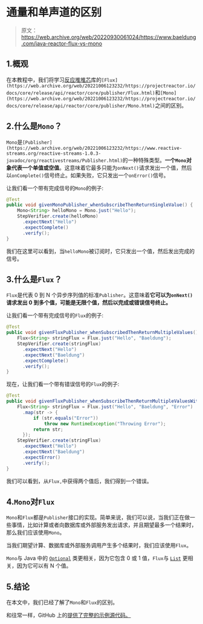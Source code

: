 # 通量和单声道的区别

> 原文：<https://web.archive.org/web/20220930061024/https://www.baeldung.com/java-reactor-flux-vs-mono>

## 1.概观

在本教程中，我们将学习[反应堆堆芯](/web/20221006123232/https://www.baeldung.com/reactor-core)库的`[Flux](https://web.archive.org/web/20221006123232/https://projectreactor.io/docs/core/release/api/reactor/core/publisher/Flux.html)`和`[Mono](https://web.archive.org/web/20221006123232/https://projectreactor.io/docs/core/release/api/reactor/core/publisher/Mono.html)`之间的区别。

## 2.什么是`Mono`？

`Mono`是`[Publisher](https://web.archive.org/web/20221006123232/https://www.reactive-streams.org/reactive-streams-1.0.3-javadoc/org/reactivestreams/Publisher.html)`的一种特殊类型。**一个`Mono`对象代表一个单值或空值**。这意味着它最多只能为`onNext()`请求发出一个值，然后以`onComplete()`信号终止。如果失败，它只发出一个`onError()`信号。

让我们看一个带有完成信号的`Mono`的例子:

```java
@Test
public void givenMonoPublisher_whenSubscribeThenReturnSingleValue() {
    Mono<String> helloMono = Mono.just("Hello");
    StepVerifier.create(helloMono)
      .expectNext("Hello")
      .expectComplete()
      .verify();
}
```

我们在这里可以看到，当`helloMono`被订阅时，它只发出一个值，然后发出完成的信号。

## 3.什么是`Flux`？

`Flux`是代表 0 到 N 个异步序列值的标准`Publisher`。这意味着**它可以为`onNext()`请求发出 0 到多个值，可能是无限个值，然后以完成或错误信号终止。**

让我们看一个带有完成信号的`Flux`的例子:

```java
@Test
public void givenFluxPublisher_whenSubscribedThenReturnMultipleValues() {
    Flux<String> stringFlux = Flux.just("Hello", "Baeldung");
    StepVerifier.create(stringFlux)
      .expectNext("Hello")
      .expectNext("Baeldung")
      .expectComplete()
      .verify();
}
```

现在，让我们看一个带有错误信号的`Flux`的例子:

```java
@Test
public void givenFluxPublisher_whenSubscribeThenReturnMultipleValuesWithError() {
    Flux<String> stringFlux = Flux.just("Hello", "Baeldung", "Error")
      .map(str -> {
          if (str.equals("Error"))
              throw new RuntimeException("Throwing Error");
          return str;
      });
    StepVerifier.create(stringFlux)
      .expectNext("Hello")
      .expectNext("Baeldung")
      .expectError()
      .verify();
}
```

我们可以看到，从`Flux,`中获得两个值后，我们得到一个错误。

## 4.`Mono`对`Flux`

`Mono`和`Flux`都是`Publisher`接口的实现。简单来说，我们可以说，当我们正在做一些事情，比如计算或者向数据库或外部服务发出请求，并且期望最多一个结果时，那么我们应该使用`Mono`。

当我们期望计算、数据库或外部服务调用产生多个结果时，我们应该使用`Flux`。

`Mono`与 Java 中的 [`Optional`](/web/20221006123232/https://www.baeldung.com/java-optional) 类更相关，因为它包含 0 或 1 值，`Flux`与 [`List`](/web/20221006123232/https://www.baeldung.com/java-arraylist) 更相关，因为它可以有 N 个值。

## 5.结论

在本文中，我们已经了解了`Mono`和`Flux`的区别。

和往常一样，GitHub 上的[提供了完整的示例源代码。](https://web.archive.org/web/20221006123232/https://github.com/eugenp/tutorials/tree/master/reactor-core)